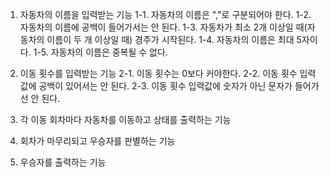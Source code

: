1. 자동차의 이름을 입력받는 기능
1-1. 자동차의 이름은 ","로 구분되어야 한다.
1-2. 자동차의 이름에 공백이 들어가서는 안 된다.
1-3. 자동차가 최소 2개 이상일 때(자동차의 이름이 두 개 이상일 때) 경주가 시작된다.
1-4. 자동차의 이름은 최대 5자이다.
1-5. 자동차의 이름은 중복될 수 없다.

2. 이동 횟수를 입력받는 기능
2-1. 이동 횟수는 0보다 커야한다.
2-2. 이동 횟수 입력값에 공백이 있어서는 안 된다.
2-3. 이동 횟수 입력값에 숫자가 아닌 문자가 들어가선 안 된다.

3. 각 이동 회차마다 자동차를 이동하고 상태를 출력하는 기능
4. 회차가 마무리되고 우승자를 판별하는 기능
5. 우승자를 출력하는 기능